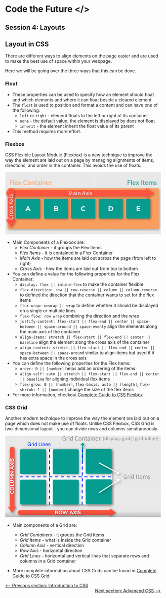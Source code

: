 # Code the Future </>

## Session 4: Layouts

## Layout in CSS

There are different ways to align elements on the page easier and are used to make the best use of space within your webpage.

Here we will be going over the three ways that this can be done.

### Float

- These properties can be used to specify how an element should float and which elements and where it can float beside a cleared element.
- The `float` is used to position and format a content and can have one of the following:
  - `left` or `right` - element floats to the left or right of its container
  - `none` - the default value; the element is displayed by does not float
  - `inherit` - the element inherit the float value of its parent
- This method requires more effort.

### Flexbox

CSS Flexible Layout Module (Flexbox) is a new technique to improve the way the element are laid out on a page by managing alignments of items, directions, and order in the container. This avoids the use of floats.

![image](../images/session4/flexbox_components.png)

- Main Components of a Flexbox are:
  - _Flex Container_ - it groups the Flex Items
  - _Flex Items_ - it is contained in a Flex Container
  - _Main Axis_ - how the items are laid out across the page (from left to right)
  - _Cross Axis_ - how the items are laid out from top to bottom
- You can define a value for the following properties for the Flex Container:
  - `display: flex || inline-flex` to make the container flexible
  - `flex-direction: row || row-reverse || column || column-reverse` to defined the direction that the container wants to set for the flex items
  - `flex-wrap: nowrap || wrap` to define whether it should be displayed on a single or multiple lines
  - `flex-flow: row wrap` combining the direction and the wrap
  - `justify-content: flex-start || flex-end || center || space-between || space-around || space-evenly` align the elements along the main axis of the container
  - `align-items: stretch || flex-start || flex-end || center || baseline` align the element along the cross axis of the container
  - `align-content: stretch || flex-start || flex-end || center || space-between || space-around` similar to align-items but used if it has extra space in the cross axis
- You can define the following properties for the Flex Items:
  - `order: 0 || [number]` helps add an ordering of the items
  - `align-self: auto || stretch || flex-start || flex-end || center || baseline` for aligning individual flex items
  - `flex-grow: 0 || [number]`, `flex-basis: auto || [length]`, `flex-shrink: 1 || [number]` change the size of the flex items
- For more information, checkout [Complete Guide to CSS Flexbox](https://css-tricks.com/snippets/css/a-guide-to-flexbox/)

### CSS Grid

Another modern technique to improve the way the element are laid out on a page which does not make use of floats. Unlike CSS Flexbox, CSS Grid is two-dimensional layout - you can divide rows and columns simultaneously.

![image](../images/session4/grid_components.png)

- Main components of a Grid are:

  - _Grid Containers_ - it groups the Grid items
  - _Grid Items_ - what is inside the Grid container
  - _Column Axis_ - vertical direction
  - _Row Axis_ - horizontal direction
  - _Grid Lines_ - horizontal and vertical lines that separate rows and columns in a Grid container

- More complete information about CSS Grids can be found in [Complete Guide to CSS Grid](https://css-tricks.com/snippets/css/complete-guide-grid/)

<div style="width: 100%">
<a href='introduction_to_css.md'><-- Previous section: Introduction to CSS</a>
<div align="right"><a href='advanced_css.md'>Next section: Advanced CSS --></a></div>
</div>

